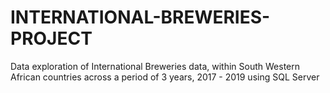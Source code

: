 # INTERNATIONAL-BREWERIES-PROJECT
Data exploration of International Breweries data, within South Western African countries across a period of 3 years, 2017 - 2019 using SQL Server
